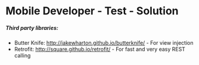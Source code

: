 Mobile Developer - Test - Solution
=======================
##### Third party libraries:
* Butter Knife: http://jakewharton.github.io/butterknife/ - For view injection
* Retrofit: http://square.github.io/retrofit/ - For fast and very easy REST calling